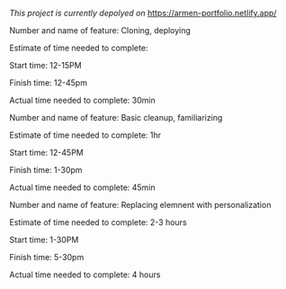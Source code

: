 _This project is currently depolyed on_  https://armen-portfolio.netlify.app/

Number and name of feature: Cloning, deploying

Estimate of time needed to complete: 

Start time: 12-15PM

Finish time: 12-45pm

Actual time needed to complete: 30min


Number and name of feature: Basic cleanup, familiarizing

Estimate of time needed to complete: 1hr

Start time: 12-45PM

Finish time: 1-30pm

Actual time needed to complete: 45min


Number and name of feature: Replacing elemnent with personalization

Estimate of time needed to complete: 2-3 hours

Start time: 1-30PM

Finish time: 5-30pm

Actual time needed to complete: 4 hours